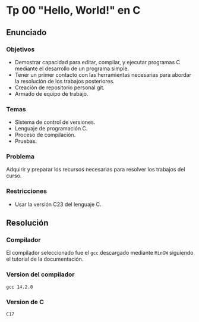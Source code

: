 # Tp 00 "Hello, World!" en C

## Enunciado
  ### Objetivos
  - Demostrar capacidad para editar, compilar, y ejecutar programas C mediante el desarrollo de un programa simple.
  - Tener un primer contacto con las herramientas necesarias para abordar la resolución de los trabajos posteriores.
  - Creación de repositorio personal git.
  - Armado de equipo de trabajo.
  ### Temas
  - Sistema de control de versiones.  
  - Lenguaje de programación C.  
  - Proceso de compilación.  
  - Pruebas.
  ### Problema
  Adquirir y preparar los recursos necesarias para resolver los trabajos del curso.
  ### Restricciones
  - Usar la versión C23 del lenguaje C.

## Resolución
  ### Compilador
  El compilador seleccionado fue el `gcc` descargado mediante `MinGW` siguiendo el tutorial de la documentación.
  ### Version del compilador
  `gcc 14.2.0`
  ### Version de C
  `C17`
